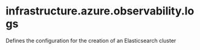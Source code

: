 # infrastructure.azure.observability.logs
Defines the configuration for the creation of an Elasticsearch cluster
